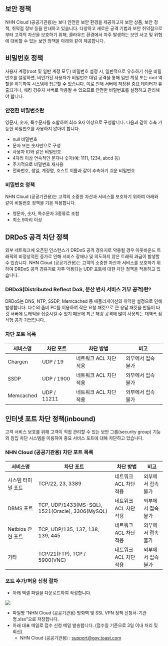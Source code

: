 ## 보안 정책

NHN Cloud (공공기관용)는 보다 안전한 보안 환경을 제공하고자 보안 상품, 보안 정책, 취약점 정보 등을 안내하고 있습니다.
다양하고 새로운 공격 기법과 보안 취약점으로부터 고객의 자산을 보호하기 위해, 클라우드 환경에서 자주 발생하는 보안 사고 및 위협에 대비할 수 있는 보안 정책을 아래와 같이 제공합니다.

## 비밀번호 정책

사용자 계정(root 및 일반 계정 모두) 비밀번호 설정 시, 일반적으로 유추하기 쉬운 비밀번호를 설정하면, 비인가된 사용자가 비밀번호 대입 공격을 통해 일반 계정 또는 root 역할을 획득하여 시스템에 접근할 수 있습니다. 이로 인해 서버에 저장된 중요 데이터가 유출되거나, 해킹 경유지 서버로 악용될 수 있으므로 안전한 비밀번호를 설정하고 관리해야 합니다.

### 안전한 비밀번호란

영문자, 숫자, 특수문자를 조합하여 최소 9자 이상으로 구성합니다. 
다음과 같이 추측 가능한 비밀번호를 사용하지 않아야 합니다.

* null 비밀번호
* 문자 또는 숫자만으로 구성
* 사용자 ID와 같은 비밀번호
* 4자리 이상 연속적인 문자나 숫자(예: 1111, 1234, abcd 등)
* 주기적으로 비밀번호 재사용
* 전화번호, 생일, 계정명, 호스트 이름과 같이 추측하기 쉬운 비밀번호

### 비밀번호 정책

NHN Cloud (공공기관용)는 고객의 소중한 자산과 서비스를 보호하기 위하여 아래와 같이 비밀번호 정책을 기본 적용합니다.

* 영문자, 숫자, 특수문자 3종류로 조합
* 최소 9자리 이상

## DRDoS 공격 차단 정책

외부 네트워크에 오픈된 인스턴스가 DRDoS 공격 경유지로 악용될 경우 아웃바운드 트래픽의 비정상적인 증가로 인해 서비스 장애나 및 의도하지 않은 트래픽 과금이 발생할 수 있습니다.
NHN Cloud (공공기관용)는 고객의 소중한 자산과 서비스를 보호하기 위하여 DRDoS 공격 경유지로 자주 악용되는 UDP 포트에 대한 차단 정책을 적용하고 있습니다.

### DRDoS(Distributed Reflect DoS, 분산 반사 서비스 거부 공격)란?

DRDoS는 DNS, NTP, SSDP, Memcached 등 애플리케이션의 취약한 설정으로 인해 발생합니다. 다수의 좀비 PC를 이용하여 작은 요청 패킷으로 큰 응답 패킷을 만들어 타깃 서버에 트래픽을 집중시킬 수 있기 때문에 최근 해킹 공격에 많이 사용되는 대역폭 잠식형 공격 기법입니다.

### 차단 포트 목록

| 서비스명 | 차단 포트 | 차단 방법 | 비고 |
| --- | --- | --- | --- |
| Chargen | UDP / 19 | 네트워크 ACL 차단 적용 | 외부에서 접속 불가 |
| SSDP | UDP / 1900 | 네트워크 ACL 차단 적용 | 외부에서 접속 불가 |
| Memcached | UDP / 11211 | 네트워크 ACL 차단 적용 | 외부에서 접속 불가 |

## 인터넷 포트 차단 정책(inbound)

고객 서비스 보호를 위해 고객이 직접 관리할 수 있는 보안 그룹(security group) 기능 외 침입 차단 시스템을 이용하여 중요 서비스 포트에 대해 차단하고 있습니다.

### NHN Cloud (공공기관용) 차단 포트 목록

| 서비스명 | 차단 포트 | 차단 방법 | 비고 |
| --- | --- | --- | --- |
| 시스템 터미널 포트 | TCP/22, 23, 3389 | 네트워크 ACL 차단 적용 | 외부에서 접속 불가 |
| DBMS 포트 | TCP, UDP/1433(MS-SQL), 1521(Oracle), 3306(MySQL) | 네트워크 ACL 차단 적용 | 외부에서 접속 불가 |
| Netbios 관련 포트 | TCP, UDP/135, 137, 138, 139, 445 | 네트워크 ACL 차단 적용 | 외부에서 접속 불가 |
| 기타 | TCP/21(FTP), TCP / 5900(VNC) | 네트워크 ACL 차단 적용 | 외부에서 접속 불가 |

### 포트 추가/허용 신청 절차
- 아래 엑셀 파일을 다운로드하여 작성합니다.

[![](https://static.toastoven.net/prod_gov_security/fileicon_download_excel.png)](https://static.toastoven.net/prod\_gov\_security/NHN%20Cloud%20%28%EA%B3%B5%EA%B3%B5%EA%B8%B0%EA%B4%80%EC%9A%A9%29%20%EB%B0%A9%ED%99%94%EB%B2%BD%20%EB%B0%8F%20SSL%20VPN%20%EC%A0%95%EC%B1%85%20%EC%8B%A0%EC%B2%AD%EC%84%9C.xlsx)

- 파일명 “NHN Cloud (공공기관용) 방화벽 및 SSL VPN 정책 신청서-기관명.xlsx”으로 저장합니다.
- 아래 대표 메일로 접수 신청 메일 발송합니다. (접수일 기준으로 3일 이내 처리 및 회신)
    - NHN Cloud (공공기관용) : [support@gov.toast.com](mailto:support@gov.toast.com)
